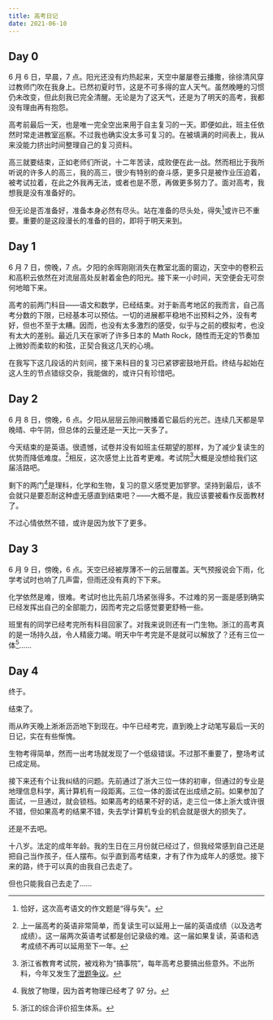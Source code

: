 ```yaml
---
title: 高考日记
date: 2021-06-10
---
```


## Day 0

<!-- :more -->

6 月 6 日，早晨，7 点。阳光还没有灼热起来，天空中屡屡卷云播撒，徐徐清风穿过教师门吹在我身上。已然初夏时节，这是不可多得的宜人天气。虽然晚睡的习惯仍未改变，但此刻我已完全清醒。无论是为了这天气，还是为了明天的高考，我都没有理由再有抱怨。

<!-- more -->

高考前最后一天，也是唯一完全空出来用于自主复习的一天。即便如此，班主任依然时常走进教室巡察。不过我也确实没太多可复习的。在被填满的时间表上，我从来没能力挤出时间整理自己的复习资料。

高三就要结束，正如老师们所说，十二年苦读，成败便在此一战。然而相比于我所听说的许多人的高三，我的高三，很少有特别的奋斗感，更多只是被作业压迫着，被考试拉着，在此之外我再无法，或者也是不愿，再做更多努力了。面对高考，我想我是没有准备好的。

但无论是否准备好，准备本身必然有尽头。站在准备的尽头处，得失[^1]或许已不重要。重要的是这段漫长的准备的目的，即将于明天来到。

[^1]: 恰好，这次高考语文的作文题是“得与失”。

## Day 1

6 月 7 日，傍晚，7 点。夕阳的余晖刚刚消失在教室北面的窗边，天空中的卷积云和高积云依然在对流层高处反射着金色的阳光。接下来一小时间，天空便会无可奈何地暗下来。

高考的前两门科目——语文和数学，已经结束。对于新高考地区的我而言，自己高考分数的下限，已经基本可以预估。一切的进展都平稳地不出预料之外，没有考好，但也不至于太糟。因而，也没有太多激烈的感受，似乎与之前的模拟考，也没有太大的差别。最近几天在家听了许多日本的 Math Rock，随性而无定的节奏加上微妙而柔软的和弦，正契合我这几天的心境。

在我写下这几段话的片刻间，接下来科目的复习已紧锣密鼓地开启。终结与起始在这人生的节点错综交杂，我能做的，或许只有珍惜吧。

## Day 2

6 月 8 日，傍晚，6 点。夕阳从层层云隙间散播着它最后的光芒。连续几天都是早晚晴、中午阴，但总体的云量还是一天比一天多了。

今天结束的是英语。很遗憾，试卷并没有如班主任期望的那样，为了减少复读生的优势而降低难度。[^2]相反，这次感觉上比首考更难。考试院[^3]大概是没想给我们这届活路吧。

剩下的两门[^4]是理科，化学和生物，复习的意义感觉更加寥寥。坚持到最后，该不会就只是要忍耐这种虚无感直到结束吧？——大概不是，我应该要被看作反面教材了。

不过心情依然不错，或许是因为放下了更多。

[^2]: 上一届高考的英语非常简单，而复读生可以延用上一届的英语成绩（以及选考成绩）。这一届两次英语考试都是创记录级的难。这一届如果复读，英语和选考成绩不再可以延用至下一年。
[^3]: 浙江省教育考试院，被戏称为“搞事院”，每年高考总要搞出些意外。不出所料，今年又发生了[泄题争议](https://www.zhihu.com/question/463966111)。
[^4]: 我放了物理，因为首考物理已经考了 97 分。

## Day 3

6 月 9 日，傍晚，6 点。天空已经被厚薄不一的云层覆盖。天气预报说会下雨，化学考试时也响了几声雷，但雨还没有真的下下来。

化学依然是难，很难。考试时也比先前几场紧张得多。不过难的另一面是感到确实已经发挥出自己的全部能力，因而考完之后感觉要更舒畅一些。

班里有的同学已经考完所有科目回家了。对我来说则还有一门生物。浙江的高考真的是一场持久战，令人精疲力竭。明天中午考完是不是就可以解放了？还有三位一体[^5]……

[^5]: 浙江的综合评价招生体系。

## Day 4

终于。

结束了。

雨从昨天晚上淅淅沥沥地下到现在。中午已经考完，直到晚上才动笔写最后一天的日记，实在有些惭愧。

生物考得简单，然而一出考场就发现了一个低级错误。不过那不重要了，整场考试已成定局。

接下来还有个让我纠结的问题。先前通过了浙大三位一体的初审，但通过的专业是地理信息科学，离计算机有一段距离。三位一体的面试在出成绩之前。如果参加了面试，一旦通过，就会锁档。如果高考的结果不好的话，走三位一体上浙大或许很不错，但如果高考的结果不错，失去学计算机专业的机会就是很大的损失了。

还是不去吧。

十八岁。法定的成年年龄。我的生日在三月份就已经过了，但我经常感到自己还是把自己当作孩子，任人摆布。似乎直到高考结束，才有了作为成年人的感觉。接下来的路，终于可以真的由我自己去走了。

但也只能我自己去走了……
